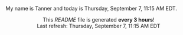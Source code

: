 My name is Tanner and today is Thursday, September 7, 11:15 AM EDT.

<p align="center">This <i>README</i> file is generated <b>every 3 hours</b>!</br>Last refresh: Thursday, September 7, 11:15 AM EDT<br /></p>
